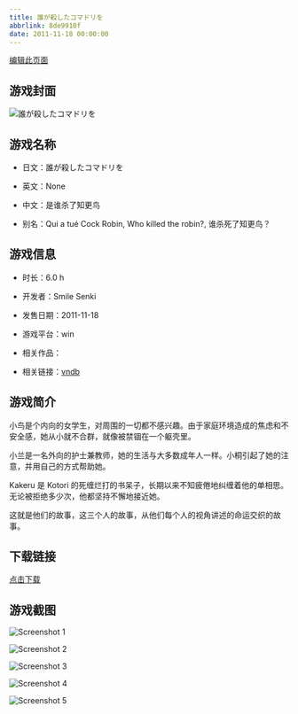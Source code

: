 ```yaml
---
title: 誰が殺したコマドリを
abbrlink: 8de9910f
date: 2011-11-18 00:00:00
---
```

[编辑此页面](https://github.com/ACG-3/ADV3-source/blob/main/source/_posts/%E8%AA%B0%E3%81%8C%E6%AE%BA%E3%81%97%E3%81%9F%E3%82%B3%E3%83%9E%E3%83%89%E3%83%AA%E3%82%92.md)

## 游戏封面

![誰が殺したコマドリを](https://pan.timero.xyz/d/onedrive/img_lib_001/%E8%AA%B0%E3%81%8C%E6%AE%BA%E3%81%97%E3%81%9F%E3%82%B3%E3%83%9E%E3%83%89%E3%83%AA%E3%82%92_cover.avif)


## 游戏名称

- 日文：誰が殺したコマドリを
- 英文：None
- 中文：是谁杀了知更鸟

- 别名：Qui a tué Cock Robin, Who killed the robin?, 谁杀死了知更鸟？


## 游戏信息

- 时长：6.0 h
- 开发者：Smile Senki
- 发售日期：2011-11-18
- 游戏平台：win
- 相关作品：

- 相关链接：[vndb](https://vndb.org/v8436)


## 游戏简介

小鸟是个内向的女学生，对周围的一切都不感兴趣。由于家庭环境造成的焦虑和不安全感，她从小就不合群，就像被禁锢在一个躯壳里。

小兰是一名外向的护士兼教师，她的生活与大多数成年人一样。小桐引起了她的注意，并用自己的方式帮助她。

Kakeru 是 Kotori 的死缠烂打的书呆子，长期以来不知疲倦地纠缠着他的单相思。无论被拒绝多少次，他都坚持不懈地接近她。

这就是他们的故事，这三个人的故事，从他们每个人的视角讲述的命运交织的故事。


## 下载链接

[点击下载](https://pan.timero.xyz/onedrive/adv_lib_001/%E8%AA%B0%E3%81%8C%E6%AE%BA%E3%81%97%E3%81%9F%E3%82%B3%E3%83%9E%E3%83%89%E3%83%AA%E3%82%92)


## 游戏截图


![Screenshot 1](https://pan.timero.xyz/d/onedrive/img_lib_001/%E8%AA%B0%E3%81%8C%E6%AE%BA%E3%81%97%E3%81%9F%E3%82%B3%E3%83%9E%E3%83%89%E3%83%AA%E3%82%92_Screenshot_1.avif)

![Screenshot 2](https://pan.timero.xyz/d/onedrive/img_lib_001/%E8%AA%B0%E3%81%8C%E6%AE%BA%E3%81%97%E3%81%9F%E3%82%B3%E3%83%9E%E3%83%89%E3%83%AA%E3%82%92_Screenshot_2.avif)

![Screenshot 3](https://pan.timero.xyz/d/onedrive/img_lib_001/%E8%AA%B0%E3%81%8C%E6%AE%BA%E3%81%97%E3%81%9F%E3%82%B3%E3%83%9E%E3%83%89%E3%83%AA%E3%82%92_Screenshot_3.avif)

![Screenshot 4](https://pan.timero.xyz/d/onedrive/img_lib_001/%E8%AA%B0%E3%81%8C%E6%AE%BA%E3%81%97%E3%81%9F%E3%82%B3%E3%83%9E%E3%83%89%E3%83%AA%E3%82%92_Screenshot_4.avif)

![Screenshot 5](https://pan.timero.xyz/d/onedrive/img_lib_001/%E8%AA%B0%E3%81%8C%E6%AE%BA%E3%81%97%E3%81%9F%E3%82%B3%E3%83%9E%E3%83%89%E3%83%AA%E3%82%92_Screenshot_5.avif)

